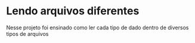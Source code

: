 # Lendo arquivos diferentes
Nesse projeto foi ensinado como ler cada tipo de dado dentro de diversos tipos de arquivos